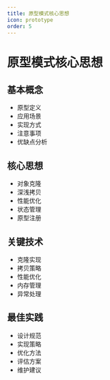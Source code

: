 ```yaml
---
title: 原型模式核心思想
icon: prototype
order: 5
---
```


# 原型模式核心思想

## 基本概念
- 原型定义
- 应用场景
- 实现方式
- 注意事项
- 优缺点分析

## 核心思想
- 对象克隆
- 深浅拷贝
- 性能优化
- 状态管理
- 原型注册

## 关键技术
- 克隆实现
- 拷贝策略
- 性能优化
- 内存管理
- 异常处理

## 最佳实践
- 设计规范
- 实现策略
- 优化方法
- 评估方案
- 维护建议
